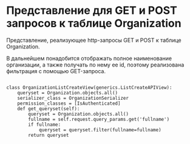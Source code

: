 <h1>Представление для GET и POST запросов к таблице Organization</h1>
<p>Представление, реализующее http-запросы GET и POST к таблице Organization.</p>
<p>В дальнейшем понадобится отображать полное наименование организации, а также получать по нему ее id, поэтому реализована фильтрация с помощью GET-запроса.</p>
<pre>
<code>
class OrganizationListCreateView(generics.ListCreateAPIView):
    queryset = Organization.objects.all()
    serializer_class = OrganizationSerializer
    permission_classes = [IsAuthenticated]
    def get_queryset(self):
        queryset = Organization.objects.all()
        fullname = self.request.query_params.get('fullname')
        if fullname:
            queryset = queryset.filter(fullname=fullname)
        return queryset
</code>
</pre>